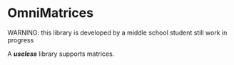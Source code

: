 # OmniMatrices
WARNING: this library is developed by a middle school student
still work in progress

A ***useless*** library supports matrices.
